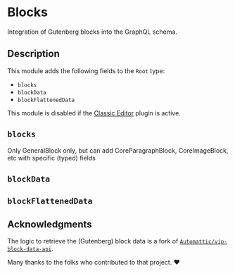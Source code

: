 # Blocks

Integration of Gutenberg blocks into the GraphQL schema.

## Description

This module adds the following fields to the `Root` type:

- `blocks`
- `blockData`
- `blockFlattenedData`


This module is disabled if the [Classic Editor](https://wordpress.org/plugins/classic-editor/) plugin is active.


## `blocks`

Only GeneralBlock only, but can add CoreParagraphBlock, CoreImageBlock, etc
		with specific (typed) fields

## `blockData`



## `blockFlattenedData`



## Acknowledgments

The logic to retrieve the (Gutenberg) block data is a fork of [`Automattic/vip-block-data-api`](https://github.com/Automattic/vip-block-data-api/).

Many thanks to the folks who contributed to that project. ❤️
